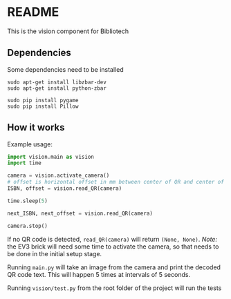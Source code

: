 # README
This is the vision component for Bibliotech

## Dependencies
Some dependencies need to be installed

```
sudo apt-get install libzbar-dev
sudo apt-get install python-zbar

sudo pip install pygame
sudo pip install Pillow
```

## How it works
Example usage:
```python
import vision.main as vision
import time

camera = vision.activate_camera()
# offset is horizontal offset in mm between center of QR and center of camera
ISBN, offset = vision.read_QR(camera)

time.sleep(5)

next_ISBN, next_offset = vision.read_QR(camera)

camera.stop()
```

If no QR code is detected, `read_QR(camera)` will return `(None, None)`.
*Note:* the EV3 brick will need some time to activate the camera, so that needs
to be done in the initial setup stage.

Running `main.py` will take an image from the camera and print the decoded QR
code text. This will happen 5 times at intervals of 5 seconds.

Running `vision/test.py` from the root folder of the project will run the tests
